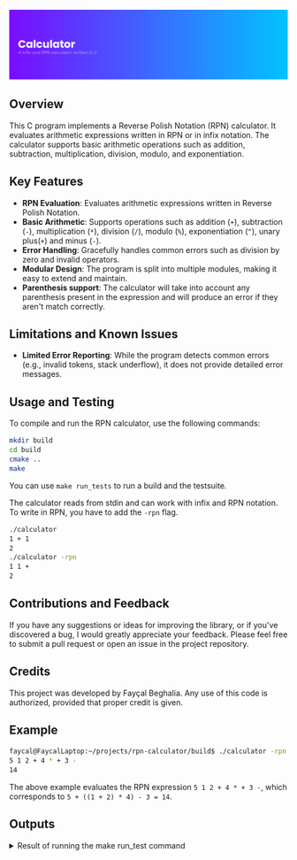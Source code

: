 ![Banner](images/banner.png)

## Overview

This C program implements a Reverse Polish Notation (RPN) calculator. It evaluates arithmetic expressions written in RPN or in infix notation. The calculator supports basic arithmetic operations such as addition, subtraction, multiplication, division, modulo, and exponentiation.

## Key Features

- **RPN Evaluation**: Evaluates arithmetic expressions written in Reverse Polish Notation.
- **Basic Arithmetic**: Supports operations such as addition (`+`), subtraction (`-`), multiplication (`*`), division (`/`), modulo (`%`), exponentiation (`^`), unary plus(`+`) and minus (`-`).
- **Error Handling**: Gracefully handles common errors such as division by zero and invalid operators.
- **Modular Design**: The program is split into multiple modules, making it easy to extend and maintain.
- **Parenthesis support**: The calculator will take into account any parenthesis present in the expression and will produce an error if they aren't match correctly.

## Limitations and Known Issues

- **Limited Error Reporting**: While the program detects common errors (e.g., invalid tokens, stack underflow), it does not provide detailed error messages.

## Usage and Testing

To compile and run the RPN calculator, use the following commands:

```bash
mkdir build
cd build
cmake ..
make
```

You can use `make run_tests` to run a build and the testsuite.

The calculator reads from stdin and can work with infix and RPN notation. To write in RPN, you have to add the `-rpn` flag.

```bash
./calculator
1 + 1
2
./calculator -rpn
1 1 +
2
```

## Contributions and Feedback

If you have any suggestions or ideas for improving the library, or if you've discovered a bug, I would greatly appreciate your feedback. Please feel free to submit a pull request or open an issue in the project repository.

## Credits

This project was developed by Fayçal Beghalia. Any use of this code is authorized, provided that proper credit is given.

## Example

```bash
faycal@FaycalLaptop:~/projects/rpn-calculator/build$ ./calculator -rpn
5 1 2 + 4 * + 3 -
14
```

The above example evaluates the RPN expression `5 1 2 + 4 * + 3 -`, which corresponds to `5 + ((1 + 2) * 4) - 3 = 14`.

## Outputs

<details>
<summary>Result of running the make run_test command</summary>

```bash
faycal@FaycalLaptop:~/calculator/build$ make run_tests
[ 15%] Built target utilities
[ 30%] Built target infix
[ 46%] Built target queue
[ 61%] Built target rpn
[ 76%] Built target stack
[ 92%] Built target calculator
[100%] Building the project and running the test suite
[ 16%] Built target utilities
[ 33%] Built target infix
[ 50%] Built target queue
[ 66%] Built target rpn
[ 83%] Built target stack
[100%] Built target calculator

[1/4] Running Infix Tests

[OK] 1 + 1
[OK] 1 / -1
[OK] 5 * (2 ^ 2 + 3) + -1
[OK] 42 * ----1
[OK] 3 - 2 + (5 - 2) ^ 2
[OK] 2 + 3 * 4
[OK] (2 + 3) * 4
[OK] 2 ^ 3 ^ 2
[OK] 10 % 3
[OK] 10 / 3
[OK] 1 + 2 * 3 - 4 / 2
[OK] 1 + (2 * (3 - 4)) / 2
[OK] 1 + 2 * (3 + 4) / 2 - 5
[OK] 1 + 2 * 3 ^ 2
[OK] 1 + 2 * (3 + 4 ^ 2)
[OK] 1 + -2 * 3
[OK] 1 + 2 * -3
[OK] 1 + -2 * -3
[OK] 1 + 2 * 3 + 4
[OK] 1 + 2 * (3 + 4)
[OK] 1 + (2 * 3) + 4
[OK] 1 + 2 * 3 ^ 2 + 4
[OK] 1 + 2 * (3 + 4 ^ 2) + 5

[2/4] Running RPN Tests

[OK] 1 1 +
[OK] 5 2 2 ^ 3 + *
[OK] 3 4 2 * 1 5 - 2 3 ^ ^ / +
[OK] 10 3 %
[OK] 10 3 /
[OK] 1 2 3 * + 4 2 / -
[OK] 1 2 3 4 + * +
[OK] 1 2 + 3 4 + *
[OK] 2 3 ^ 4 5 + *
[OK] 1 2 3 * + 4 5 - 6 * +

[3/4] Running Error Tests

[OK] a 1 +
[OK] 1 + 1
[OK] 1 (+ 1)
[OK] 1 + 1)
[OK] 2 ^ -1
[OK] 1 + 1 / 0
[OK] 1 + 1
[OK] 1 +
[OK] 1 2 3 +
[OK] 1 + * 2
[OK] 1 + 2 *
[OK] 1 + (2 * 3
[OK] 1 + 2 * 3)
[OK] 1 + 2 * 3 +
[OK] 1 + 2 * 3 + 4 5

[4/4] Running Stress Tests

[OK] 999999999 + 1
[OK] 2 ^ 30
[OK] 2 ^ 31 - 1
[OK] 1000000000 / 2
[OK] 1000000000 % 7
[OK] 1 + 2 * (3 + 4 ^ 5) / 6 - 7 % 8
[OK] 1 + 2 * 3 ^ (4 + 5) / 6 - 7 % 8
Built target run_tests
```

</details>
